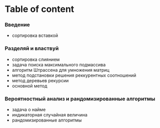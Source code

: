 # Table of content

### Введение

- сортировка вставкой

### Разделяй и властвуй

- сортировка слиянием
- задача поиска максимального подмассива
- алгоритм Штрассена для умножения матриц
- метод подстановки решения реккурентных соотношений
- метод деревьев рекурсии
- основной метод

### Вероятностный анализ и рандомизированные алгоритмы

- задача о найме
- индикаторная случайная величина
- рандомизированные алгоритмы
